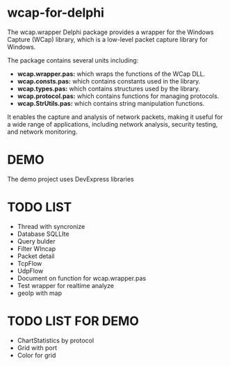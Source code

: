# wcap-for-delphi
The wcap.wrapper Delphi package provides a wrapper for the Windows Capture (WCap) library, which is a low-level packet capture library for Windows.

The package contains several units including: 

+ **wcap.wrapper.pas:**  which wraps the functions of the WCap DLL.
+ **wcap.consts.pas:**   which contains constants used in the library. 
+ **wcap.types.pas:**    which contains structures used by the library. 
+ **wcap.protocol.pas:** which contains functions for managing protocols.
+ **wcap.StrUtils.pas:** which contains string manipulation functions.

It enables the capture and analysis of network packets, making it useful for a wide range of applications, including network analysis, security testing, and network monitoring.

# DEMO

The demo project uses DevExpress libraries


# TODO LIST

+ Thread with syncronize
+ Database SQLLIte
+ Query bulder 
+ Filter WIncap
+ Packet detail
+ TcpFlow 
+ UdpFlow
+ Document on function for wcap.wrapper.pas
+ Test wrapper for realtime analyze 
+ geoIp with map

# TODO LIST FOR DEMO
+ ChartStatistics by protocol
+ Grid with port
+ Color for grid



